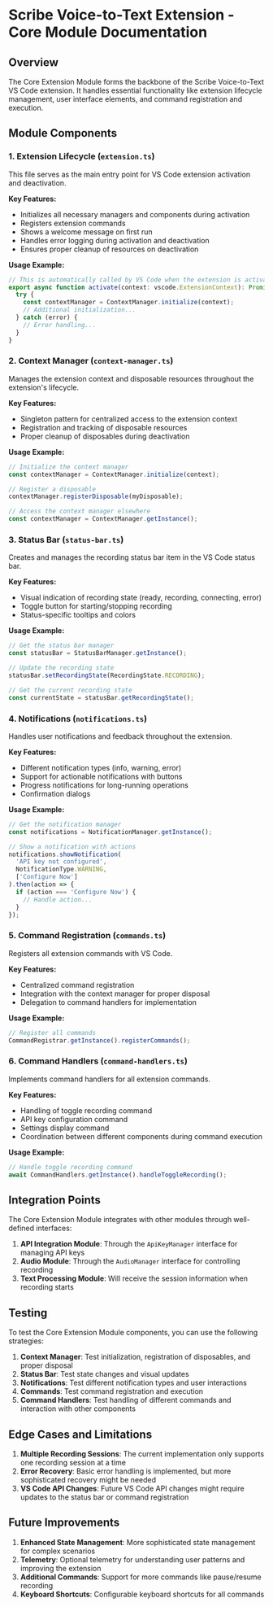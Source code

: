 # Scribe Voice-to-Text Extension - Core Module Documentation

## Overview

The Core Extension Module forms the backbone of the Scribe Voice-to-Text VS Code extension. It handles essential functionality like extension lifecycle management, user interface elements, and command registration and execution.

## Module Components

### 1. Extension Lifecycle (`extension.ts`)

This file serves as the main entry point for VS Code extension activation and deactivation.

**Key Features:**
- Initializes all necessary managers and components during activation
- Registers extension commands
- Shows a welcome message on first run
- Handles error logging during activation and deactivation
- Ensures proper cleanup of resources on deactivation

**Usage Example:**
```typescript
// This is automatically called by VS Code when the extension is activated
export async function activate(context: vscode.ExtensionContext): Promise<void> {
  try {
    const contextManager = ContextManager.initialize(context);
    // Additional initialization...
  } catch (error) {
    // Error handling...
  }
}
```

### 2. Context Manager (`context-manager.ts`)

Manages the extension context and disposable resources throughout the extension's lifecycle.

**Key Features:**
- Singleton pattern for centralized access to the extension context
- Registration and tracking of disposable resources
- Proper cleanup of disposables during deactivation

**Usage Example:**
```typescript
// Initialize the context manager
const contextManager = ContextManager.initialize(context);

// Register a disposable
contextManager.registerDisposable(myDisposable);

// Access the context manager elsewhere
const contextManager = ContextManager.getInstance();
```

### 3. Status Bar (`status-bar.ts`)

Creates and manages the recording status bar item in the VS Code status bar.

**Key Features:**
- Visual indication of recording state (ready, recording, connecting, error)
- Toggle button for starting/stopping recording
- Status-specific tooltips and colors

**Usage Example:**
```typescript
// Get the status bar manager
const statusBar = StatusBarManager.getInstance();

// Update the recording state
statusBar.setRecordingState(RecordingState.RECORDING);

// Get the current recording state
const currentState = statusBar.getRecordingState();
```

### 4. Notifications (`notifications.ts`)

Handles user notifications and feedback throughout the extension.

**Key Features:**
- Different notification types (info, warning, error)
- Support for actionable notifications with buttons
- Progress notifications for long-running operations
- Confirmation dialogs

**Usage Example:**
```typescript
// Get the notification manager
const notifications = NotificationManager.getInstance();

// Show a notification with actions
notifications.showNotification(
  'API key not configured',
  NotificationType.WARNING,
  ['Configure Now']
).then(action => {
  if (action === 'Configure Now') {
    // Handle action...
  }
});
```

### 5. Command Registration (`commands.ts`)

Registers all extension commands with VS Code.

**Key Features:**
- Centralized command registration
- Integration with the context manager for proper disposal
- Delegation to command handlers for implementation

**Usage Example:**
```typescript
// Register all commands
CommandRegistrar.getInstance().registerCommands();
```

### 6. Command Handlers (`command-handlers.ts`)

Implements command handlers for all extension commands.

**Key Features:**
- Handling of toggle recording command
- API key configuration command
- Settings display command
- Coordination between different components during command execution

**Usage Example:**
```typescript
// Handle toggle recording command
await CommandHandlers.getInstance().handleToggleRecording();
```

## Integration Points

The Core Extension Module integrates with other modules through well-defined interfaces:

1. **API Integration Module**: Through the `ApiKeyManager` interface for managing API keys
2. **Audio Module**: Through the `AudioManager` interface for controlling recording
3. **Text Processing Module**: Will receive the session information when recording starts

## Testing

To test the Core Extension Module components, you can use the following strategies:

1. **Context Manager**: Test initialization, registration of disposables, and proper disposal
2. **Status Bar**: Test state changes and visual updates
3. **Notifications**: Test different notification types and user interactions
4. **Commands**: Test command registration and execution
5. **Command Handlers**: Test handling of different commands and interaction with other components

## Edge Cases and Limitations

1. **Multiple Recording Sessions**: The current implementation only supports one recording session at a time
2. **Error Recovery**: Basic error handling is implemented, but more sophisticated recovery might be needed
3. **VS Code API Changes**: Future VS Code API changes might require updates to the status bar or command registration

## Future Improvements

1. **Enhanced State Management**: More sophisticated state management for complex scenarios
2. **Telemetry**: Optional telemetry for understanding user patterns and improving the extension
3. **Additional Commands**: Support for more commands like pause/resume recording
4. **Keyboard Shortcuts**: Configurable keyboard shortcuts for all commands
